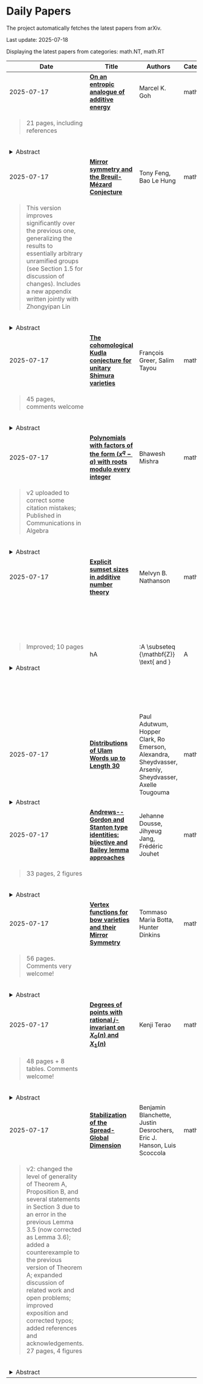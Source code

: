 # Daily Papers
The project automatically fetches the latest papers from arXiv.

Last update: 2025-07-18

Displaying the latest papers from categories: math.NT, math.RT

| **Date** | **Title** | **Authors** | **Category** | **ArXiv ID** |
| --- | --- | --- | --- | --- |
| 2025-07-17 | **<a href='http://arxiv.org/abs/2406.18798v3'>On an entropic analogue of additive energy</a>** | Marcel K. Goh | math.CO | 2406.18798 |
| <blockquote>21 pages, including references</blockquote><br><details><summary>Abstract</summary><p>Recent advances have linked various statements involving sumsets and cardinalities with corresponding statements involving sums of random variables and entropies. In this vein, this paper shows that the quantity $2{\bf H}\{X, Y\} - {\bf H}\{X+Y\}$ is a natural entropic analogue of the additive energy $E(A,B)$ between two sets. We develop some basic theory surrounding this quantity, and demonstrate its role in the proof of Tao's entropy variant of the Balog--Szemer\'edi--Gowers theorem. We examine the regime where entropic additive energy is small, and discuss a family of random variables related to Sidon sets. In finite fields, one can define an entropic multiplicative energy as well, and we formulate sum-product-type conjectures relating these two entropic energies.</p></details> |  |  |  |  |
| 2025-07-17 | **<a href='http://arxiv.org/abs/2310.07006v4'>Mirror symmetry and the Breuil-Mézard Conjecture</a>** | Tony Feng, Bao Le Hung | math.NT | 2310.07006 |
| <blockquote>This version improves significantly over the previous one, generalizing the results to essentially arbitrary unramified groups (see Section 1.5 for discussion of changes). Includes a new appendix written jointly with Zhongyipan Lin</blockquote><br><details><summary>Abstract</summary><p>The Breuil-M\'{e}zard Conjecture predicts the existence of hypothetical "Breuil-Mezard cycles" in the moduli space of mod $p$ Galois representations of $\mathrm{Gal}(\overline{\mathbb{Q}}_q/\mathbb{Q}_q)$ that should govern congruences between mod $p$ automorphic forms. For generic parameters, we propose a construction of Breuil-M\'{e}zard cycles in arbitrary rank, and verify that they satisfy the Breuil-M\'{e}zard Conjecture for all sufficiently generic tame types and small Hodge-Tate weights. Our method is purely local and group-theoretic, and completely distinct from previous approaches to the Breuil-M\'ezard Conjecture. In particular, we leverage new connections between the Breuil-M\'ezard Conjecture and phenomena occurring in homological mirror symmetry and geometric representation theory.</p></details> |  |  |  |  |
| 2025-07-17 | **<a href='http://arxiv.org/abs/2507.13299v1'>The cohomological Kudla conjecture for unitary Shimura varieties</a>** | François Greer, Salim Tayou | math.NT | 2507.13299 |
| <blockquote>45 pages, comments welcome</blockquote><br><details><summary>Abstract</summary><p>We construct natural extensions of the Kudla--Millson generating series of cohomology classes of special cycles in compactified unitary Shimura varieties of signature $(n+1,1)$ and prove that they are holomorphic Hermitian modular forms. This proves the cohomological version of a conjecture of Kudla and Bruinier--Rosu--Zemel, in all codimensions up to the middle. We also develop the theory of Hermitian quasi-modular forms, with a particular focus on polynomial weighted theta functions, and prove that the generating series of Zariski closures of special cycles is a Hermitian quasi-modular form.</p></details> |  |  |  |  |
| 2025-07-17 | **<a href='http://arxiv.org/abs/2408.05872v2'>Polynomials with factors of the form $(x^q-a)$ with roots modulo every integer</a>** | Bhawesh Mishra | math.NT | 2408.05872 |
| <blockquote>v2 uploaded to correct some citation mistakes; Published in Communications in Algebra</blockquote><br><details><summary>Abstract</summary><p>Given an odd prime $q$, a natural number $l$ and non-zero $q$-free integers $a_{1}, a_{2}, \ldots, a_{l}$, none of which are equal to $1$ or $-1$, we give necessary and sufficient conditions for the polynomial $\prod_{j=1}^{l} (x^{q} - a_{j})$ to have roots modulo every positive integer. Consequently: (i) if $l \leq q$ and none of $a_{1}, a_{2}, \ldots, a_{l}$ is a perfect $q^{th}$ power, then the polynomial $\prod_{j=1}^{l} (x^{q} - a_{j})$ fails to have roots modulo some positive integer; $(ii)$ For every $l\in\mathbb{N}$, and every $(c_{j})_{j=1}^{l}\in\big(\mathbb{F}_{q}\setminus\{0\}\big)^{l}$, the polynomial $\prod_{j=1}^{l} (x^{q} - a_{j})$ has roots modulo every positive integer if and only if $\prod_{j=1}^{l} (x^{q} - \text{rad}_{q}\big(a_{j}^{c_{j}}\big)))$ has roots modulo every positive integer. Here $\text{rad}_{q}(a_{j})$ denotes the $q$-free part of the integer $a_{j}$.</p></details> |  |  |  |  |
| 2025-07-17 | **<a href='http://arxiv.org/abs/2505.05329v4'>Explicit sumset sizes in additive number theory</a>** | Melvyn B. Nathanson | math.NT | 2505.05329 |
| <blockquote>Improved; 10 pages</blockquote><br><details><summary>Abstract</summary><p>It is an open problem in additive number theory to compute and understand the full range of sumset sizes of finite sets of integers, that is, the set $\mathcal{R}_{\mathbf{Z}}(h,k)= \{|hA|:A \subseteq {\mathbf{Z}} \text{ and } |A|=k\}$ for all integers $h \geq 3$ and $k \geq 3$. This paper constructs certain infinite families of finite sets of size $k$ and computes their $h$-fold sumset sizes.</p></details> |  |  |  |  |
| 2025-07-17 | **<a href='http://arxiv.org/abs/2410.01217v2'>Distributions of Ulam Words up to Length 30</a>** | Paul Adutwum, Hopper Clark, Ro Emerson, Alexandra, Sheydvasser, Arseniy, Sheydvasser, Axelle Tougouma | math.NT | 2410.01217 |
| <details><summary>Abstract</summary><p>We further explore the notion of Ulam words considered by Bade, Cui, Labelle, and Li, giving some lower bounds on how many there are of a given length. Gaps between words and words of special type also reveal remarkable structure. By substantially increasing the number of computed terms, we are also able to sharpen some of the conjectures made by Bade et al.</p></details> |  |  |  |  |
| 2025-07-17 | **<a href='http://arxiv.org/abs/2507.13239v1'>Andrews--Gordon and Stanton type identities: bijective and Bailey lemma approaches</a>** | Jehanne Dousse, Jihyeug Jang, Frédéric Jouhet | math.CO | 2507.13239 |
| <blockquote>33 pages, 2 figures</blockquote><br><details><summary>Abstract</summary><p>In 2018, Stanton proved two types of generalisations of the celebrated Andrews--Gordon and Bressoud identities (in their $q$-series version): one with a similar shape to the original identities, and one involving binomial coefficients. In this paper, we give new proofs of these identities. For the non-binomial identities, we give bijective proofs using the original Andrews--Gordon and Bressoud identities as key ingredients. These proofs are based on particle motion introduced by Warnaar and extended by the first and third authors and Konan. For the binomial identities, we use the Bailey lemma and key lemmas of McLaughlin and Lovejoy, and the order in which we apply the different lemmas plays a central role in the result. We also give an alternative proof of the non-binomial identities using the Bailey lattice. With each of these proofs, new Stanton-type generalisations of classical identities arise naturally, such as generalisations of Kur\c{s}ung\"oz's analogue of Bressoud's identity with opposite parity conditions, and of the Bressoud--G\"ollnitz--Gordon identities.</p></details> |  |  |  |  |
| 2025-07-17 | **<a href='http://arxiv.org/abs/2507.13219v1'>Vertex functions for bow varieties and their Mirror Symmetry</a>** | Tommaso Maria Botta, Hunter Dinkins | math.AG | 2507.13219 |
| <blockquote>56 pages. Comments very welcome!</blockquote><br><details><summary>Abstract</summary><p>In this paper, we study the vertex functions of finite type $A$ bow varieties. Vertex functions are $K$-theoretic analogs of $I$-functions, and 3d mirror symmetry predicts that the $q$-difference equations satisfied by the vertex functions of a variety and its 3d mirror dual are the same after a change of variable swapping the roles of the various parameters. Thus the vertex functions are related by a matrix of elliptic functions, which is expected to be the elliptic stable envelope of M. Aganagic and A. Okounkov. We prove all of these statements. The strategy of our proof is to reduce to the case of cotangent bundles of complete flag varieties, for which the $q$-difference equations can be explicitly identified with Macdonald difference equations. A key ingredient in this reduction, of independent interest, involves relating vertex functions of the cotangent bundle of a partial flag variety with those of a ``finer" flag variety. Our formula involves specializing certain K\"ahler parameters (also called Novikov parameters) to singularities of the vertex functions. In the $\hbar \to \infty$ limit, this statement is expected to degenerate to an analogous result about $I$-functions of flag varieties.</p></details> |  |  |  |  |
| 2025-07-17 | **<a href='http://arxiv.org/abs/2507.13199v1'>Degrees of points with rational $j$-invariant on $X_{0}(n)$ and $X_{1}(n)$</a>** | Kenji Terao | math.NT | 2507.13199 |
| <blockquote>48 pages + 8 tables. Comments welcome!</blockquote><br><details><summary>Abstract</summary><p>We give a classification of the degrees of the points with rational $j$-invariant on the modular curves $X_{0}(n)$ and $X_{1}(n)$. The degrees which occur infinitely often are computed unconditionally, while those which occur finitely often are determined assuming a conjecture of Zywina. To achieve this, we define the notion of $\mathcal{H}$-closures of subgroups of $\operatorname{GL}_{2}(\widehat{\mathbb{Z}})$, and compute the $\mathcal{B}_{0}(n)$- and $\mathcal{B}_{1}(n)$-closures of images of Galois representations of elliptic curves defined over $\mathbb{Q}$. An application to computing the set of isolated $j$-invariants in $\mathbb{Q}$ is also given.</p></details> |  |  |  |  |
| 2025-07-17 | **<a href='http://arxiv.org/abs/2506.01828v2'>Stabilization of the Spread-Global Dimension</a>** | Benjamin Blanchette, Justin Desrochers, Eric J. Hanson, Luis Scoccola | math.RT | 2506.01828 |
| <blockquote>v2: changed the level of generality of Theorem A, Proposition B, and several statements in Section 3 due to an error in the previous Lemma 3.5 (now corrected as Lemma 3.6); added a counterexample to the previous version of Theorem A; expanded discussion of related work and open problems; improved exposition and corrected typos; added references and acknowledgements. 27 pages, 4 figures</blockquote><br><details><summary>Abstract</summary><p>Motivated by constructions from applied topology, there has been recent interest in the homological algebra of linear representations of posets, particularly in the context of homological algebra relative to non-standard exact structures. A prominent example is the spread exact structure on the category of representations of a fixed poset, in which the indecomposable projectives are the spread representations (that is, the indicator representations of convex and connected subsets). The spread-global dimension is known to be finite for finite posets and not uniformly bounded on the collection of all Cartesian products between two arbitrary finite total orders. It was conjectured in [AENY23] that the spread-global dimension is uniformly bounded on the collection of all Cartesian products between a fixed finite total order and an arbitrary finite total order. We provide a positive answer to this conjecture and, more generally, prove that the spread-global dimension is uniformly bounded on the collection of all Cartesian products between a fixed finite poset and an arbitrary finite total order. In doing so, we also establish the existence of finite spread-resolutions for finitely presented representations of arbitrary grid posets.</p></details> |  |  |  |  |

